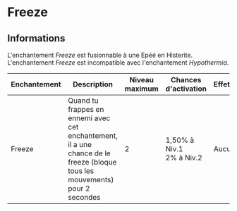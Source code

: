 # Freeze 

## Informations 
L'enchantement *Freeze* est fusionnable à une Epéé en Histerite. L'enchantement *Freeze* est incompatible avec l'enchantement *Hypothermia*.

| Enchantement | Description | Niveau maximum | Chances d'activation | Effet(s) |
| ------------ | ----------- |----------------| -------------------- | -------- |
| Freeze | Quand tu frappes en ennemi avec cet enchantement, il a une chance de le freeze (bloque tous les mouvements) pour 2 secondes | 2 | 1,50% à Niv.1 <br> 2% à Niv.2 | Aucun | 
